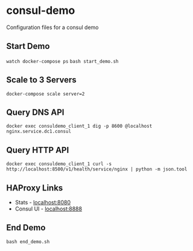 # consul-demo
Configuration files for a consul demo

## Start Demo
```watch docker-compose ps```
```bash start_demo.sh```

## Scale to 3 Servers
```docker-compose scale server=2```

## Query DNS API
```docker exec consuldemo_client_1 dig -p 8600 @localhost nginx.service.dc1.consul```

## Query HTTP API
```docker exec consuldemo_client_1 curl -s http://localhost:8500/v1/health/service/nginx | python -m json.tool```

## HAProxy Links

 * Stats - [localhost:8080](http://localhost:8080)
 * Consul UI - [localhost:8888](http://localhost:8888)

## End Demo
```bash end_demo.sh```
